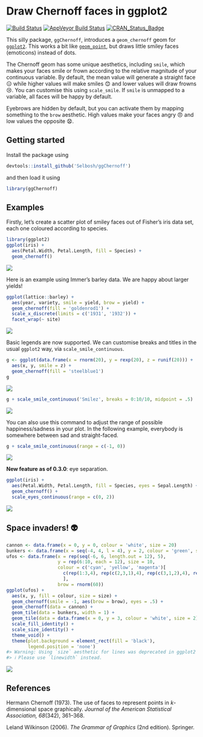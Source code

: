 
<!-- README.md is generated from README.Rmd. Please edit that file -->

# Draw Chernoff faces in ggplot2

[![Build
Status](https://travis-ci.org/Selbosh/ggChernoff.svg?branch=master)](https://travis-ci.org/Selbosh/ggChernoff)
[![AppVeyor Build
Status](https://ci.appveyor.com/api/projects/status/github/Selbosh/ggChernoff?branch=master&svg=true)](https://ci.appveyor.com/project/Selbosh/ggChernoff)
[![CRAN\_Status\_Badge](http://www.r-pkg.org/badges/version/ggChernoff)](https://cran.r-project.org/package=ggChernoff)

This silly package, `ggChernoff`, introduces a `geom_chernoff` geom for
[`ggplot2`](http://ggplot2.org). This works a bit like
[`geom_point`](http://docs.ggplot2.org/current/geom_point.html), but
draws little smiley faces (emoticons) instead of dots.

The Chernoff geom has some unique aesthetics, including `smile`, which
makes your faces smile or frown according to the relative magnitude of
your continuous variable. By default, the mean value will generate a
straight face :expressionless: while higher values will make smiles
:blush: and lower values will draw frowns :cry:. You can customise this
using `scale_smile`. If `smile` is unmapped to a variable, all faces
will be happy by default.

Eyebrows are hidden by default, but you can activate them by mapping
something to the `brow` aesthetic. High values make your faces angry
:angry: and low values the opposite :anguished:.

## Getting started

Install the package using

``` r
devtools::install_github('Selbosh/ggChernoff')
```

and then load it using

``` r
library(ggChernoff)
```

## Examples

Firstly, let’s create a scatter plot of smiley faces out of Fisher’s
iris data set, each one coloured according to species.

``` r
library(ggplot2)
ggplot(iris) +
  aes(Petal.Width, Petal.Length, fill = Species) +
  geom_chernoff()
```

![](README-iris-1.png)<!-- -->

Here is an example using Immer’s barley data. We are happy about larger
yields\!

``` r
ggplot(lattice::barley) +
  aes(year, variety, smile = yield, brow = yield) +
  geom_chernoff(fill = 'goldenrod1') +
  scale_x_discrete(limits = c('1931', '1932')) +
  facet_wrap(~ site)
```

![](README-barley-1.png)<!-- -->

Basic legends are now supported. We can customise breaks and titles in
the usual `ggplot2` way, via `scale_smile_continuous`.

``` r
g <- ggplot(data.frame(x = rnorm(20), y = rexp(20), z = runif(20))) +
  aes(x, y, smile = z) +
  geom_chernoff(fill = 'steelblue1')
g
```

![](README-legends-1.png)<!-- -->

``` r
g + scale_smile_continuous('Smilez', breaks = 0:10/10, midpoint = .5)
```

![](README-legends-2.png)<!-- -->

You can also use this command to adjust the range of possible
happiness/sadness in your plot. In the following example, everybody is
somewhere between sad and straight-faced.

``` r
g + scale_smile_continuous(range = c(-1, 0))
```

![](README-range-1.png)<!-- -->

**New feature as of 0.3.0**: eye separation.

``` r
ggplot(iris) +
  aes(Petal.Width, Petal.Length, fill = Species, eyes = Sepal.Length) +
  geom_chernoff() +
  scale_eyes_continuous(range = c(0, 2))
```

![](README-eyes-1.png)<!-- -->

## Space invaders\! :alien:

``` r
cannon <- data.frame(x = 0, y = 0, colour = 'white', size = 20)
bunkers <- data.frame(x = seq(-4, 4, l = 4), y = 2, colour = 'green', size = 1)
ufos <- data.frame(x = rep(seq(-6, 6, length.out = 12), 5),
                   y = rep(6:10, each = 12), size = 10,
                   colour = c('cyan', 'yellow', 'magenta')[
                     c(rep(1:3,4), rep(c(2,3,1),4), rep(c(3,1,2),4), rep(1:3,4), rep(c(2,3,1),4))
                     ],
                   brow = rnorm(60))
ggplot(ufos) +
  aes(x, y, fill = colour, size = size) +
  geom_chernoff(smile = -1, aes(brow = brow), eyes = .5) +
  geom_chernoff(data = cannon) +
  geom_tile(data = bunkers, width = 1) +
  geom_tile(data = data.frame(x = 0, y = 3, colour = 'white', size = 2), width = .1) +
  scale_fill_identity() +
  scale_size_identity() +
  theme_void() +
  theme(plot.background = element_rect(fill = 'black'),
        legend.position = 'none')
#> Warning: Using `size` aesthetic for lines was deprecated in ggplot2 3.4.0.
#> ℹ Please use `linewidth` instead.
```

![](README-spaceinvaders-1.png)<!-- -->

## References

Hermann Chernoff (1973). The use of faces to represent points in
*k*-dimensional space graphically. *Journal of the American Statistical
Association, 68*(342), 361–368.

Leland Wilkinson (2006). *The Grammar of Graphics* (2nd edition).
Springer.
